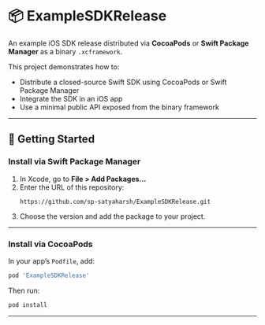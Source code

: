 # 📦 ExampleSDKRelease

An example iOS SDK release distributed via **CocoaPods** or **Swift Package Manager** as a binary `.xcframework`.

This project demonstrates how to:
- Distribute a closed-source Swift SDK using CocoaPods or Swift Package Manager
- Integrate the SDK in an iOS app
- Use a minimal public API exposed from the binary framework

---

## 🚀 Getting Started

### Install via Swift Package Manager

1. In Xcode, go to **File > Add Packages...**
2. Enter the URL of this repository:  
   ```
   https://github.com/sp-satyaharsh/ExampleSDKRelease.git
   ```
3. Choose the version and add the package to your project.

---

### Install via CocoaPods

In your app’s `Podfile`, add:

```ruby
pod 'ExampleSDKRelease'
```

Then run:

```bash
pod install
```

---